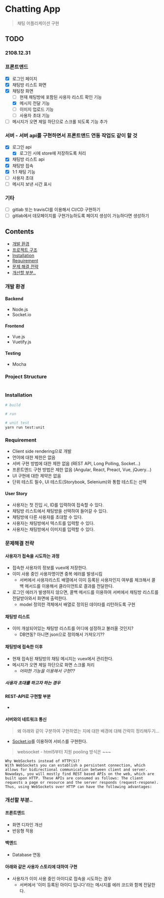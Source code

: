 # Chatting App
> 채팅 어플리케이션 구현

## TODO

### 2108.12.31


### 프론트앤드

- [x] 로그인 페이지
- [x] 채팅방 리스트 화면
- [x] 채팅창 화면
  - [ ] 현재 채팅방에 포함된 사용자 리스트 확인 기능
  - [x] 메시지 전달 기능
  - [ ] 이미지 업로드 기능
  - [ ] 사용자 초대 기능
- [ ] 메시지가 오면 제일 하단으로 스크롤 되도록 기능 추가

### 서버 - 서버 api를 구현하면서 프론트앤드 연동 작업도 같이 할 것

- [x] 로그인 api
    - [x] 로그인 시에 store에 저장하도록 처리
- [x] 채팅방 리스트 api
- [x] 채팅방 접속
- [x] 1:1 채팅 기능
- [ ] 사용자 초대
- [ ] 메시지 보낸 시간 표시

### 기타

- [ ] gitlab 또는 travisCI를 이용해서 CI/CD 구현하기
- [ ] gitlab에서 데모페이지를 구현가능하도록 페이지 생성이 가능하다면 생성하기

## Contents

- [개발 환경](#configuration)
- [프로젝트 구조](#structure)
- [Installation](#installation)
- [Requirement](#requirement)
- [문제 해결 전략](#solution)
- [개선할 부분..](#more)

### 개발 환경 <a id="configuration"></a>

#### Backend

- Node.js
- Socket.io

#### Frontend

- Vue.js
- Vuetify.js

#### Testing

- Mocha

### Project Structure <a id="structure"></a>

```bash
```

### Installation <a id="installation"></a>

```bash
# build

# run

# unit test
yarn run test:unit
```

### Requirement <a id="requirement"></a>

- Client side rendering으로 개발
- 언어에 대한 제한은 없음
- 서버 구현 방법에 대한 제한 없음 (REST API, Long Polling, Socket...)
- 프론트엔드 구현 방법은 제한 없음 (Angular, React, Preact, Vue, jQuery...)
- UI 구현에 대한 제약은 없음
- 단위 테스트 필수, UI 테스트(Storybook, Selenium)와 통합 테스트는 선택

#### User Story

- 사용자는 첫 진입 시, ID를 입력하여 접속할 수 있다.
- 채팅방 리스트에서 채팅방을 선택하여 들어갈 수 있다.
- 채팅방에 다른 사용자를 초대할 수 있다.
- 사용자는 채팅방에서 텍스트를 입력할 수 있다.
- 사용자는 채팅방에서 이미지를 입력할 수 있다.

### 문제해결 전략 <a id="solution"></a>

#### 사용자가 접속을 시도하는 과정

- 접속한 사용자의 정보를 vuex에 저장한다.
- 이미 사용 중인 사용자명이면 중복 에러를 발생시킴
  - 서버에서 사용자리스트 배열에서 이미 등록된 사용자인지 여부를 체크해서 콜백 메서드를 이용해서 클라이언트로 결과를 전달한다.
- 로그인 에러가 발생하지 않으면, 콜백 메서드를 이용하여 서버에서 채팅방 리스트를 전달받아와서 화면에 출력한다.
  - model 정의한 객체에서 배열로 정의된 데이타를 리턴하도록 구현

#### 채팅방 리스트

- 이미 개설되어있는 채팅방 리스트를 어디에 설정하고 불러올 것인지?
  - DB연동? 아니면 json으로 정의해서 가져오기??

#### 채팅방에 접속한 이후

- 현재 접속된 채팅방의 채팅 메시지는 vuex에서 관리한다.
- 메시지가 오면 제일 하단으로 화면 스크롤 처리
  - *어떠한 기능을 이용해서 구현??*

##### 사용자 초대를 하고자 하는 경우

#### REST-API로 구현할 부분
- 

#### 서버와의 네트워크 통신

> 왜 아래와 같이 구분하여 구현하였는 지에 대한 배경에 대해 간략히 정리해두기...

- [Socket.io](https://socket.io/)를 이용하여 서비스를 구현한다.

> websocket - html5부터 지원
> pooling 방식은 ~~~

```
Why WebSockets instead of HTTP(S)?
With WebSockets you can establish a persistent connection, which allows for bidirectional communication between client and server. Nowadays, you will mostly find REST based APIs on the web, which are built upon HTTP. These APIs are consumed as follows: The client requests a page or resource and the server responds (request-respone). Thus, using WebSockets over HTTP can have the following advantages:
```


### 개선할 부분.. <a id="more"></a>

#### 프론트앤드

- 화면 디자인 개선
- 반응형 적용

#### 백앤드

- Database 연동

#### 아래와 같은 사용자 스토리에 대하여 구현
 
- 사용자가 이미 사용 중인 아이디로 접속을 시도하는 경우
  - 서버에서 '이미 등록된 아이디 입니다'라는 메시지를 에러 코드와 함께 전달한다.

